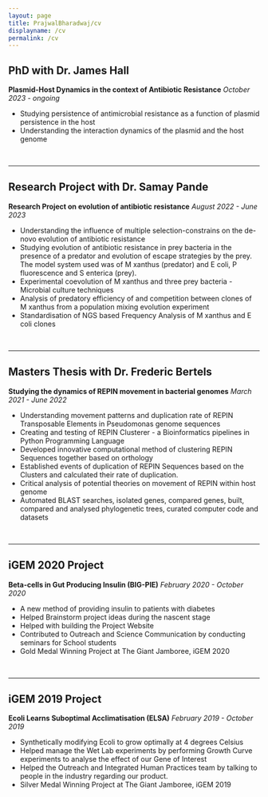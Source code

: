 ```yaml
---
layout: page
title: PrajwalBharadwaj/cv
displayname: /cv
permalink: /cv
---
```


## PhD with Dr. James Hall
**Plasmid-Host Dynamics in the context of Antibiotic Resistance**
*October 2023 - ongoing*
<ul class='container'>
    <li> Studying persistence of antimicrobial resistance as a function of plasmid persistence in the host </li>
    <li> Understanding the interaction dynamics of the plasmid and the host genome </li>
</ul>
<br>
<hr>

## Research Project with Dr. Samay Pande
**Research Project on evolution of antibiotic resistance**
*August 2022 - June 2023*
<ul class='container' style='display list-item;'>
<li> Understanding the influence of multiple selection-constrains on the de-novo evolution of antibiotic resistance</li>
<li> Studying evolution of antibiotic resistance in prey bacteria in the presence of a predator and evolution of escape strategies by the prey. The model system used was of M xanthus (predator) and E coli, P fluorescence and S enterica (prey).</li>
<li> Experimental coevolution of M xanthus and three prey bacteria - Microbial culture techniques</li>
<li> Analysis of predatory efficiency of and competition between clones of M xanthus from a population mixing evolution experiment</li>
<li> Standardisation of NGS based Frequency Analysis of M xanthus and E coli clones</li>
</ul>
<br>
<hr>

## Masters Thesis with Dr. Frederic Bertels
**Studying the dynamics of REPIN movement in bacterial genomes**
*March 2021 - June 2022*
<ul class='container'>
<li>Understanding movement patterns and duplication rate of REPIN Transposable Elements in Pseudomonas genome sequences</li>
<li>Creating and testing of REPIN Clusterer - a Bioinformatics pipelines in Python Programming Language </li>
<li>Developed innovative computational method of clustering REPIN Sequences together based on orthology </li>
<li>Established events of duplication of REPIN Sequences based on the Clusters and calculated their rate of duplication. </li>
<li>Critical analysis of potential theories on movement of REPIN within host genome </li>
<li>Automated BLAST searches, isolated genes, compared genes, built, compared and analysed phylogenetic trees, curated computer code and datasets</li>
</ul>
<br>
<hr>

## iGEM 2020 Project 
**Beta-cells in Gut Producing Insulin (BIG-PIE)**
*February 2020 - October 2020*
<ul class='container' style='24px'>
<li>A new method of providing insulin to patients with diabetes</li>
<li>Helped Brainstorm project ideas during the nascent stage</li>
<li>Helped with building the Project Website</li>
<li>Contributed to Outreach and Science Communication by conducting seminars for School students</li>
<li>Gold Medal Winning Project at The Giant Jamboree, iGEM 2020</li>
</ul>
<br>
<hr>

## iGEM 2019 Project 
**Ecoli Learns Suboptimal Acclimatisation (ELSA)**
*February 2019 - October 2019*
<ul class='container'>
<li> Synthetically modifying Ecoli to grow optimally at 4 degrees Celsius</li>
<li> Helped manage the Wet Lab experiments by performing Growth Curve experiments to analyse the effect of our Gene of Interest</li>
<li> Helped the Outreach and Integrated Human Practices team by talking to people in the industry regarding our product.</li>
<li> Silver Medal Winning Project at The Giant Jamboree, iGEM 2019</li>
</ul>

